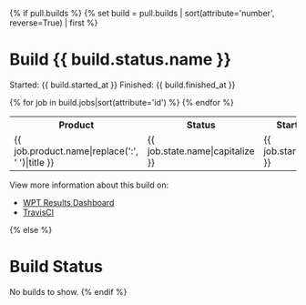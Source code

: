 {% if pull.builds %}
{% set build = pull.builds | sort(attribute='number', reverse=True) | first %}
# Build {{ build.status.name }}

Started: {{ build.started_at }}
Finished: {{ build.finished_at }}

<table>
  <tr>
    <th>Product</th>
    <th>Status</th>
    <th>Started</th>
    <th>Ended</th>
    <th>Allowed Failure</th>
    <th>Links</th>
  </tr>
  {% for job in build.jobs|sort(attribute='id') %}
  <tr>
    <td>{{ job.product.name|replace(':', ' ')|title }}</td>
    <td>{{ job.state.name|capitalize }}</td>
    <td>{{ job.started_at }}</td>
    <td>{{ job.finished_at }}</td>
    <td>{{ 'Yes' if job.allow_failure else 'No' }}</td>
    <td>
      <a href="http://45.55.181.25/job/{{job.number}}">Dashboard</a> |
      <a href="https://travis-ci.org/bobholt/web-platform-tests/jobs/{{job.id}}">TravisCI</a></td>
  </tr>
  {% endfor %}
</table>

View more information about this build on:

- [WPT Results Dashboard](http://45.55.181.25/build/{{build.number}})
- [TravisCI](https://travis-ci.org/bobholt/web-platform-tests/builds/{{build.id}})

{% else %}
# Build Status

No builds to show.
{% endif %}

